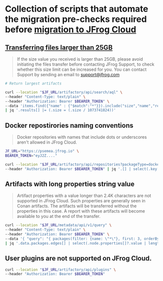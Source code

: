 #  Collection of scripts that automate the migration pre-checks required before [migration to JFrog Cloud](https://docs.jfrog-applications.jfrog.io/jfrog-applications/jfrog-cli/cli-for-jfrog-cloud-transfer)


## [Transferring files larger than 25GB](https://docs.jfrog-applications.jfrog.io/jfrog-applications/jfrog-cli/cli-for-jfrog-cloud-transfer#running-the-transfer-process-exceptional-cases)

> If the size value you received is larger than 25GB, please avoid initiating the files transfer before contacting JFrog Support, to check whether this size limit can be increased for you. You can contact Support by sending an email to support@jfrog.com

```bash
# Return largest artifacts

curl --location "$JF_URL/artifactory/api/search/aql" \
--header "Content-Type: text/plain" \
--header "Authorization: Bearer $BEARER_TOKEN" \
--data 'items.find({"name" : {"$match":"*"}}).include("size","name","repo").sort({"$desc" : ["size"]}).limit(1)' \
| jq '.results[] |= (.size = (.size / 1073741824))'
```

## Docker repostirories naming conventions

> Docker repositories with names that include dots or underscores aren't allowed in JFrog Cloud.

```bash
JF_URL="https://psemea.jfrog.io" \
BEARER_TOKEN="eyJ2Z...."

curl --location "$JF_URL/artifactory/api/repositories?packageType=docker" \
--header "Authorization: Bearer $BEARER_TOKEN" | jq '.[] | select(.key | contains(".") or contains("_"))'
```

## Artifacts with long properties string value

> Artifact properties with a value longer than 2.4K characters are not supported in JFrog Cloud. Such properties are generally seen in Conan artifacts. The artifacts will be transferred without the properties in this case. A report with these artifacts will become available to you at the end of the transfer.

```bash
curl --location "$JF_URL/metadata/api/v1/query" \
--header "Content-Type: text/plain" \
--header "Authorization: Bearer $BEARER_TOKEN" \
--data '{ "query": "{ packages(filter: {name: \"*\"}, first: 3, orderBy: {field: NAME, direction: DESC}) { edges { node { name packageType properties { name value } } } } }" }' \
| jq '.data.packages.edges[] | select(.node.properties[]?.value | length > 24000) | .node'
```

## User plugins are not supported on JFrog Cloud.

```bash
curl --location "$JF_URL/artifactory/api/plugins" \
--header "Authorization: Bearer $BEARER_TOKEN"
```



